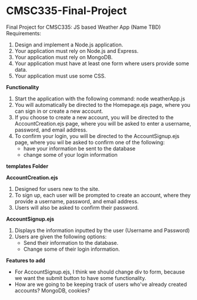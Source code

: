 # CMSC335-Final-Project
Final Project for CMSC335: JS based Weather App (Name TBD)
Requirements:
1. Design and implement a Node.js application.
2. Your application must rely on Node.js and Express.
3. Your application must rely on MongoDB.
4. Your application must have at least one form where users provide some data.
5. Your application must use some CSS.

**Functionality**
1. Start the application with the following command: node weatherApp.js
2. You will automatically be directed to the Homepage.ejs page, where you can sign in or create a new account.
3. If you choose to create a new account, you will be directed to the AccountCreation.ejs page, where you will be asked to enter a username, password, and email address.
4. To confirm your login, you will be directed to the AccountSignup.ejs page, where you wil be asked to confirm one of the following:
    - have your information be sent to the database
    - change some of your login information

**templates Folder**

**AccountCreation.ejs**
1. Designed for users new to the site.
2. To sign up, each user will be prompted to create an account, where they provide a username, password, and email address.
3. Users will also be asked to confirm their password.

**AccountSignup.ejs**
1. Displays the information inputted by the user (Username and Password)
2. Users are given the following options:
    - Send their information to the database.
    - Change some of their login information.

**Features to add**
- For AccountSignup.ejs, I think we should change div to form, because we want the submit button to have some functionality.
- How are we going to be keeping track of users who've already created accounts? MongoDB, cookies?